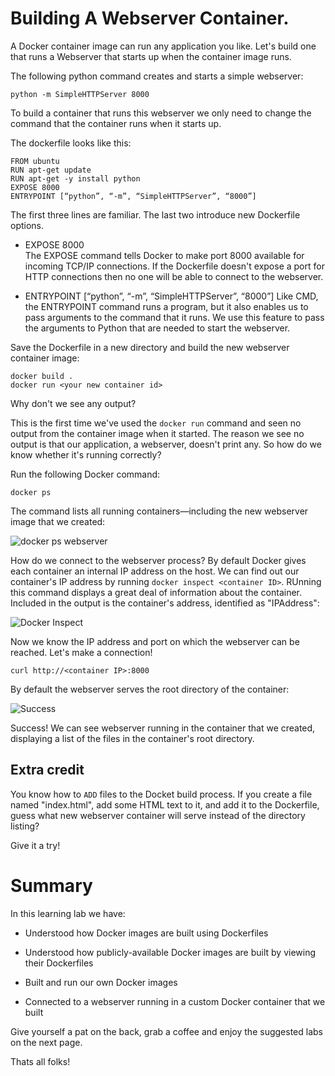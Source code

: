 # Building A Webserver Container.

A Docker container image can run any application you like. Let's build
one that runs a Webserver that starts up when the container image
runs.

The following python command creates and starts a simple webserver:

```
python -m SimpleHTTPServer 8000
```

To build a container that runs this webserver we only need to change
the command that the container runs when it starts up.

The dockerfile looks like this:

```
FROM ubuntu
RUN apt-get update
RUN apt-get -y install python
EXPOSE 8000
ENTRYPOINT [“python”, “-m”, “SimpleHTTPServer”, “8000”]
```

The first three lines are familiar. The last two introduce new
Dockerfile options.

* EXPOSE 8000  
  The EXPOSE command tells Docker to make port 8000 available for
  incoming TCP/IP connections. If the Dockerfile doesn't expose a port
  for HTTP connections then no one will be able to connect to the
  webserver.

* ENTRYPOINT [“python”, “-m”, “SimpleHTTPServer”, “8000”]
  Like CMD, the ENTRYPOINT command runs a program, but it also enables
  us to pass arguments to the command that it runs. We use this
  feature to pass the arguments to Python that are needed to start the
  webserver.

Save the Dockerfile in a new directory and build the new webserver
container image:
```
docker build .
docker run <your new container id>
```

Why don't we see any output?

This is the first time we've used the `docker run` command and seen no
output from the container image when it started. The reason we see no
output is that our application, a webserver, doesn't print any. So how
do we know whether it's running correctly?

Run the following Docker command:

```
docker ps
```

The command lists all running containers&mdash;including the new
webserver image that we created:

![docker ps
 webserver](/posts/files/docker-101/assets/images/dockerpsweb.png)

How do we connect to the webserver process? By default Docker gives
each container an internal IP address on the host. We can find out our
container's IP address by running `docker inspect <container
ID>`. RUnning this command displays a great deal of information about
the container. Included in the output is the container's address,
identified as "IPAddress":

![Docker Inspect](/posts/files/docker-101/assets/images/dockerinspect.png)

Now we know the IP address and port on which the webserver can be
reached. Let's make a connection!

```
curl http://<container IP>:8000
```

By default the webserver serves the root directory of the
container:

![Success](/posts/files/docker-101/assets/images/success.png)

Success! We can see webserver running in the container that we
created, displaying a list of the files in the container's root
directory.

## Extra credit

You know how to `ADD` files to the Docket build process. If you create
a file named "index.html", add some HTML text to it, and add it to the
Dockerfile, guess what new webserver container will serve instead of
the directory listing?

Give it a try!


# Summary

In this learning lab we have:

* Understood how Docker images are built using Dockerfiles

* Understood how publicly-available Docker images are built by viewing
  their Dockerfiles

* Built and run our own Docker images

* Connected to a webserver running in a custom Docker container that
  we built

Give yourself a pat on the back, grab a coffee and enjoy the suggested
labs on the next page.

Thats all folks!
